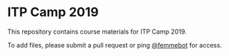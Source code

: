 # ITP Camp 2019

This repository contains course materials for ITP Camp 2019. 

To add files, please submit a pull request or ping [@femmebot](https://github.com/femmebot) for access.
